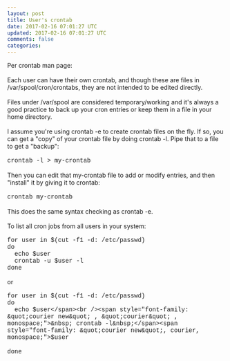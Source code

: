 ```yaml
---           
layout: post
title: User's crontab
date: 2017-02-16 07:01:27 UTC
updated: 2017-02-16 07:01:27 UTC
comments: false
categories: 
---
```


Per crontab man page:<br /><br />Each user can have their own crontab, and though these are files in /var/spool/cron/crontabs, they are not intended to be edited directly.<br /><br />Files under /var/spool are considered temporary/working and it's always a good practice to back up your cron entries or keep them in a file in your home directory.<br /><br />I assume you're using crontab -e to create crontab files on the fly. If so, you can get a "copy" of your crontab file by doing crontab -l. Pipe that to a file to get a "backup":<br /><br /><span style="font-family: &quot;courier new&quot; , &quot;courier&quot; , monospace;">crontab -l &gt; my-crontab</span><br /><br />Then you can edit that my-crontab file to add or modify entries, and then "install" it by giving it to crontab:<br /><br /><span style="font-family: &quot;courier new&quot; , &quot;courier&quot; , monospace;">crontab my-crontab</span><br /><br />This does the same syntax checking as crontab -e.<br /><br />To list all cron jobs from all users in your system:<br /><span style="font-family: &quot;courier new&quot; , &quot;courier&quot; , monospace;"><br /></span><span style="font-family: &quot;courier new&quot; , &quot;courier&quot; , monospace;">for user in $(cut -f1 -d: /etc/passwd)</span><br /><span style="font-family: &quot;courier new&quot; , &quot;courier&quot; , monospace;">do</span><br /><span style="font-family: &quot;courier new&quot; , &quot;courier&quot; , monospace;">&nbsp; echo $user</span><br /><span style="font-family: &quot;courier new&quot; , &quot;courier&quot; , monospace;">&nbsp; crontab -u $user -l</span><br /><span style="font-family: &quot;courier new&quot; , &quot;courier&quot; , monospace;">done</span><br /><span style="font-family: &quot;courier new&quot; , &quot;courier&quot; , monospace;"><br /></span>or<br /><span style="font-family: &quot;courier new&quot; , &quot;courier&quot; , monospace;"><br /></span><span style="font-family: &quot;courier new&quot; , &quot;courier&quot; , monospace;">for user in $(cut -f1 -d: /etc/passwd)</span><br /><span style="font-family: &quot;courier new&quot; , &quot;courier&quot; , monospace;">do</span><br /><span style="font-family: &quot;courier new&quot; , &quot;courier&quot; , monospace;">&nbsp; echo $user</span><br /><span style="font-family: &quot;courier new&quot; , &quot;courier&quot; , monospace;">&nbsp; crontab -l&nbsp;</span><span style="font-family: &quot;courier new&quot;, courier, monospace;">$user</span><span style="font-family: &quot;courier new&quot;, courier, monospace;">&nbsp;</span><br /><span style="font-family: &quot;courier new&quot; , &quot;courier&quot; , monospace;"></span><br /><span style="font-family: &quot;courier new&quot; , &quot;courier&quot; , monospace;">done</span>